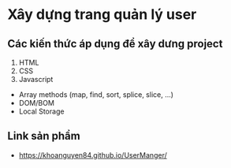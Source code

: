 # Xây dựng trang quản lý user
## Các kiến thức áp dụng để xây dưng project
1. HTML
2. CSS
3. Javascript
+ Array methods (map, find, sort, splice, slice, ...)
+ DOM/BOM
+ Local Storage

## Link sản phẩm
+ https://khoanguyen84.github.io/UserManger/